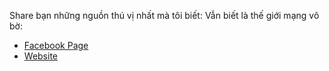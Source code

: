 Share bạn những nguồn thú vị nhất mà tôi biết:
Vẫn biết là thế giới mạng vô bờ:
 - [Facebook Page](Facebook%20page.md)
 - [Website]()